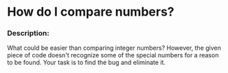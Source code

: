 # How do I compare numbers?

### Description:

What could be easier than comparing integer numbers? However, the given piece of code doesn't recognize some of the special numbers for a reason to be found. Your task is to find the bug and eliminate it.
